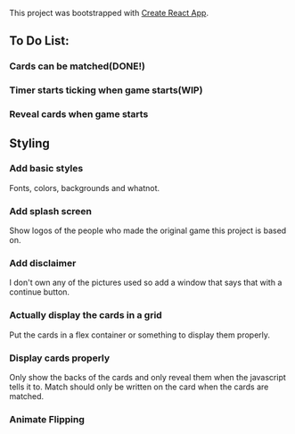 This project was bootstrapped with [Create React App](https://github.com/facebook/create-react-app).

## To Do List:

### Cards can be matched(DONE!)

### Timer starts ticking when game starts(WIP)

### Reveal cards when game starts


## Styling

### Add basic styles
Fonts, colors, backgrounds and whatnot.

### Add splash screen
Show logos of the people who made the original game this project is based on.

### Add disclaimer
I don't own any of the pictures used so add a window that says that with a continue button.

### Actually display the cards in a grid
Put the cards in a flex container or something to display them properly. 

### Display cards properly
Only show the backs of the cards and only reveal them when the javascript tells it to. Match should only be written on the card when the cards are matched.

### Animate Flipping

